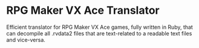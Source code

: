 # RPG Maker VX Ace Translator
Efficient translator for RPG Maker VX Ace games, fully written in Ruby, that can decompile all .rvdata2 files that are text-related to a readable text files and vice-versa.
